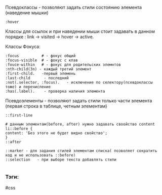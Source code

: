 
Псевдоклассы - позволяют задать стили состоянию элемента (наведение мышки)
```
:hover
```

Классы для ссылок и при наведении мыши стоит задавать в данном порядке
: link → visited → hover → active.

Классы Фокуса:
```
:focus          # - фокус общий
:focus-visible  # - фокус с клав
:fouce-within   # - фокус для родительских элемнтов
:nth-child(3n) - каждый третий элемент
:first-child.   -первый элемень
:last-child      - последний
:not(.selector, :focus).   - исключение по селектору(псевдоклассы тоже) и перечисление
:has(.label).    - проверка наличия элемента
```



Псевдоэлементы - позволяют задать стили только части элемента (первая строка в таблице, четным элементам)
```
::first-line

# данным элементам(before, after) нужно задавать своойство content
li::before {
content: 'Без этого не будет видно свойство';
}
::after

::marker - для задания стилей элементам списка( позволяет сократить код и не использовать ::before)
::selection   - при выборе текста добавлять стили


```


### Тэги:
#css